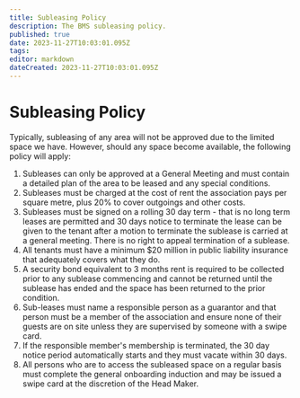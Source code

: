 ```yaml
---
title: Subleasing Policy
description: The BMS subleasing policy.
published: true
date: 2023-11-27T10:03:01.095Z
tags: 
editor: markdown
dateCreated: 2023-11-27T10:03:01.095Z
---
```


# Subleasing Policy

Typically, subleasing of any area will not be approved due to the limited space we have. However, should any space become available, the following policy will apply:
1. Subleases can only be approved at a General Meeting and must contain a detailed plan of the area to be leased and any special conditions.
2. Subleases must be charged at the cost of rent the association pays per square metre, plus 20% to cover outgoings and other costs.
3. Subleases must be signed on a rolling 30 day term - that is no long term leases are permitted and 30 days notice to terminate the lease can be given to the tenant after a motion to terminate the sublease is carried at a general meeting. There is no right to appeal termination of a sublease.
4. All tenants must have a minimum $20 million in public liability insurance that adequately covers what they do.
5. A security bond equivalent to 3 months rent is required to be collected prior to any sublease commencing and cannot be returned until the sublease has ended and the space has been returned to the prior condition.
6. Sub-leases must name a responsible person as a guarantor and that person must be a member of the association and ensure none of their guests are on site unless they are supervised by someone with a swipe card.
7. If the responsible member's membership is terminated, the 30 day notice period automatically starts and they must vacate within 30 days.
8. All persons who are to access the subleased space on a regular basis must complete the general onboarding induction and may be issued a swipe card at the discretion of the Head Maker.